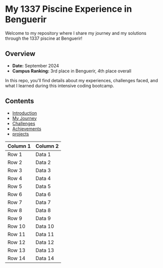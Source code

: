 # My 1337 Piscine Experience in Benguerir

Welcome to my repository where I share my journey and my solutions through the 1337 piscine at Benguerir! 

## Overview
- **Date:** September 2024
- **Campus Ranking:** 3rd place in Benguerir, 4th place overall

In this repo, you'll find details about my experiences, challenges faced, and what I learned during this intensive coding bootcamp.

## Contents
- [Introduction](docs/01-introduction.md)
- [My Journey](docs/02-my-journey.md)
- [Challenges](docs/03-challenges.md)
- [Achievements](docs/04-achievements.md)
- [projects](docs/05-projects.md)

| Column 1  | Column 2  |
|-----------|-----------|
| Row 1     | Data 1    |
| Row 2     | Data 2    |
| Row 3     | Data 3    |
| Row 4     | Data 4    |
| Row 5     | Data 5    |
| Row 6     | Data 6    |
| Row 7     | Data 7    |
| Row 8     | Data 8    |
| Row 9     | Data 9    |
| Row 10    | Data 10   |
| Row 11    | Data 11   |
| Row 12    | Data 12   |
| Row 13    | Data 13   |
| Row 14    | Data 14   |
